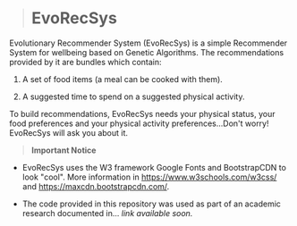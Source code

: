 > # EvoRecSys

Evolutionary Recommender System (EvoRecSys) is a simple Recommender System for wellbeing based on Genetic Algorithms. The recommendations provided by it are bundles which contain:

1. A set of food items (a meal can be cooked with them).

2. A suggested time to spend on a suggested physical activity.

To build recommendations, EvoRecSys needs your physical status, your food preferences and your physical activity preferences...Don't worry! EvoRecSys will ask you about it. 

> **Important Notice**

* EvoRecSys uses the W3 framework Google Fonts and BootstrapCDN to look "cool". More information in https://www.w3schools.com/w3css/ and https://maxcdn.bootstrapcdn.com/.

* The code provided in this repository was used as part of an academic research documented in... _link available soon._ 
